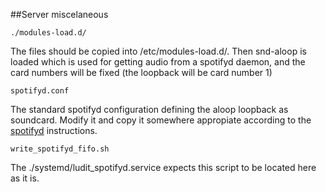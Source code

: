 
##Server miscelaneous

    ./modules-load.d/

The files should be copied into /etc/modules-load.d/. Then snd-aloop is loaded which is used for getting audio from a spotifyd daemon, and the card numbers will be fixed (the loopback will be card number 1)

    spotifyd.conf
    
The standard spotifyd configuration defining the aloop loopback as soundcard. Modify it and copy it somewhere appropiate according to the [spotifyd](https://github.com/Spotifyd/spotifyd) instructions.

    write_spotifyd_fifo.sh
 
The ./systemd/ludit_spotifyd.service expects this script to be located here as it is.
    